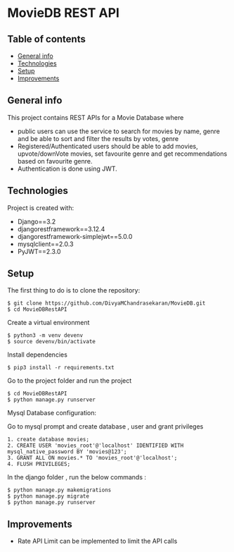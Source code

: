 # MovieDB REST API

## Table of contents
* [General info](#general-info)
* [Technologies](#technologies)
* [Setup](#setup)
* [Improvements](#improvements)

## General info
This project contains REST APIs for a Movie Database where 
* public users can use the service to search for movies by name, genre and be able to sort
and filter the results by votes, genre
* Registered/Authenticated users should be able to add movies, upvote/downVote
movies, set favourite genre and get recommendations based on favourite genre.
* Authentication is done using JWT.
	
## Technologies
Project is created with:
* Django==3.2
* djangorestframework==3.12.4
* djangorestframework-simplejwt==5.0.0
* mysqlclient==2.0.3
* PyJWT==2.3.0
	
## Setup
The first thing to do is to clone the repository:

```
$ git clone https://github.com/DivyaMChandrasekaran/MovieDB.git
$ cd MovieDBRestAPI
```

Create a virtual environment

```
$ python3 -m venv devenv
$ source devenv/bin/activate
```

Install dependencies 

```
$ pip3 install -r requirements.txt
```

Go to the project folder and run the project
```
$ cd MovieDBRestAPI
$ python manage.py runserver
```

Mysql Database configuration: 

Go to mysql prompt and create database  , user and grant privileges

```
1. create database movies;
2. CREATE USER 'movies_root'@'localhost' IDENTIFIED WITH mysql_native_password BY 'movies@123';
3. GRANT ALL ON movies.* TO 'movies_root'@'localhost';
4. FLUSH PRIVILEGES;
```

In the django folder , run the below commands :
```
$ python manage.py makemigrations
$ python manage.py migrate
$ python manage.py runserver
```

## Improvements
* Rate API Limit can be implemented to limit the API calls
